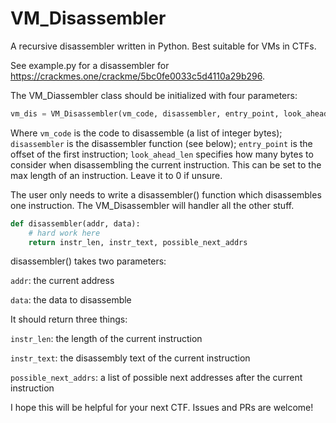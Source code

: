 # VM_Disassembler
A recursive disassembler written in Python. Best suitable for VMs in CTFs. 

See example.py for a disassembler for https://crackmes.one/crackme/5bc0fe0033c5d4110a29b296. 

The VM_Diassembler class should be initialized with four parameters:

```Python
vm_dis = VM_Disassembler(vm_code, disassembler, entry_point, look_ahead_len)
```

Where ```vm_code``` is the code to disassemble (a list of integer bytes); ```disassembler``` is the disassembler function (see below); ```entry_point``` is the offset of the first instruction; ```look_ahead_len``` specifies how many bytes to consider when disassembling the current instruction. This can be set to the max length of an instruction. Leave it to 0 if unsure. 

The user only needs to write a disassembler() function which disassembles one instruction. The VM_Disassembler will handler all the other stuff.

```Python
def disassembler(addr, data):
    # hard work here
    return instr_len, instr_text, possible_next_addrs
```

disassembler() takes two parameters:

```addr```: the current address

```data```: the data to disassemble

It should return three things:

```instr_len```: the length of the current instruction

```instr_text```: the disassembly text of the current instruction

```possible_next_addrs```: a list of possible next addresses after the current instruction

I hope this will be helpful for your next CTF. Issues and PRs are welcome! 
